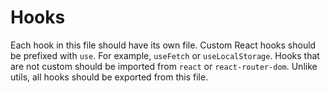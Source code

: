 # Hooks

Each hook in this file should have its own file. Custom React hooks should be prefixed with `use`. For example, `useFetch` or `useLocalStorage`. Hooks that are not custom should be imported from `react` or `react-router-dom`. Unlike utils, all hooks should be exported from this file.